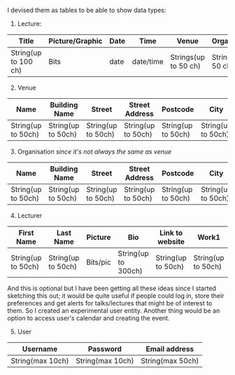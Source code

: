 
I devised them as tables to be able to show data types:

1. Lecture:

Title | Picture/Graphic | Date | Time | Venue | Organisation | Lecturer | Summary | Fee
----- | --------------- |----- | ---- |------ | ------------ | -------- | ------- |-----
String(up to 100 ch) | Bits | date | date/time | Strings(up to 50 ch) | Strings(up to 50 ch) | Strings(up to 50 ch) | Strings(up to 300 ch) | Integer

2. Venue

Name | Building Name | Street | Street Address | Postcode | City | Telephone | Email
---- | ------------- | ------ | -------------- |--------- | ---- | --------- |------
String(up to 50ch) |  String(up to 50ch) |  String(up to 50ch) |  String(up to 50ch) |  String(up to 50ch) |  String(up to 50ch) |  Integer |  String(up to 50ch)  

3. Organisation 
*since it's not always the same as venue*

Name | Building Name | Street | Street Address | Postcode | City | Telephone | Email
---- | ------------- | ------ | -------------- |--------- | ---- | --------- |------
String(up to 50ch) |  String(up to 50ch) |  String(up to 50ch) |  String(up to 50ch) |  String(up to 50ch) |  String(up to 50ch) |  Integer |  String(up to 50ch) 

4. Lecturer

First Name | Last Name | Picture | Bio | Link to website | Work1 | Work2 
---------- | --------- | ------- | --- | --------------- | ----- |-------
String(up to 50ch) |  String(up to 50ch) | Bits/pic |  String(up to 300ch) | String(up to 50ch) |  String(up to 50ch) |  String(up to 50ch)

And this is optional but I have been getting all these ideas since I started sketching this out; it would be quite useful if people could log in, store their preferences and get alerts for talks/lectures that might be of interest to them. So I created an experimental user entity. Another thing would be an option to access user's calendar and creating the event.

5. User

Username | Password | Email address 
-------- | -------- | -------------
String(max 10ch) | String(max 10ch) | String(max 50ch)